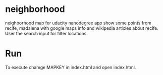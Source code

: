 # neighborhood
neighborhood map for udacity nanodegree
app show some points from recife, madalena with google maps info and wikipedia
articles about recife. User the search input for filter locations.
# Run
To execute chamge MAPKEY in index.html and open index.html.
